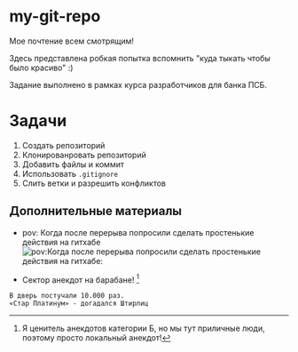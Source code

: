 # my-git-repo
Мое почтение всем смотрящим!

Здесь представлена робкая попытка вспомнить "куда тыкать чтобы было красиво" :)

Задание выполнено в рамках курса разработчиков для банка ПСБ.

# Задачи
1. Создать репозиторий
2. Клонированровать репозиторий
3. Добавить файлы и коммит
4. Использовать `.gitignore`
5. Слить ветки и разрешить конфликтов

## Дополнительные материалы
* pov: Когда после перерыва попросили сделать простенькие действия на гитхабе
![pov:Когда после перерыва попросили сделать простенькие действия на гитхабе:](https://sun9-78.userapi.com/impg/fhCAaJolP1l-dS3opL_eFDG58lQZykTfxYQbPQ/JaRlGJCtOvE.jpg?size=726x636&quality=96&sign=828a37cddc3966c0944ea0cb779a2757&type=album)

* Сектор анекдот на барабане! [^1]
```
В дверь постучали 10.000 раз.
«Стар Платинум» - догадался Штирлиц
```
[^1]:Я ценитель анекдотов категории Б, но мы тут приличные люди, поэтому просто локальный анекдот!